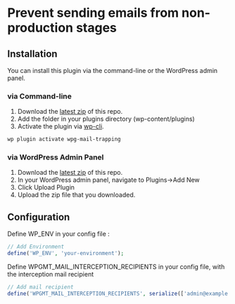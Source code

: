 # Prevent sending emails from non-production stages

## Installation

You can install this plugin via the command-line or the WordPress admin panel.

### via Command-line

1. Download the [latest zip](https://github.com/wp-globalis-tools/wpg-mail-trapping/archive/master.zip) of this repo.
2. Add the folder in your plugins directory (wp-content/plugins)
3. Activate the plugin via [wp-cli](http://wp-cli.org/commands/plugin/activate/).

```sh
wp plugin activate wpg-mail-trapping
```

### via WordPress Admin Panel

1. Download the [latest zip](https://github.com/wp-globalis-tools/wpg-mail-trapping/archive/master.zip) of this repo.
2. In your WordPress admin panel, navigate to Plugins->Add New
3. Click Upload Plugin
4. Upload the zip file that you downloaded.

## Configuration

Define WP_ENV in your config file :

```php
// Add Environment
define('WP_ENV', 'your-environment');
```

Define WPGMT_MAIL_INTERCEPTION_RECIPIENTS in your config file, with the interception mail recipient

 ```php
// Add mail recipient
define('WPGMT_MAIL_INTERCEPTION_RECIPIENTS', serialize(['admin@example.com','admin2@example.com']));
```

